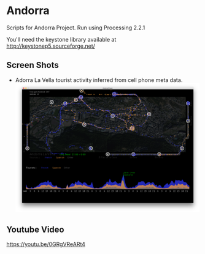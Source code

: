 # Andorra
Scripts for Andorra Project.  Run using Processing 2.2.1

You'll need the keystone library available at http://keystonep5.sourceforge.net/

## Screen Shots
* Adorra La Vella tourist activity inferred from cell phone meta data.
 ![AndorraCDR](screenshot.png "Andorra Tourist Visualization")

## Youtube Video
https://youtu.be/0GRgVReARt4
